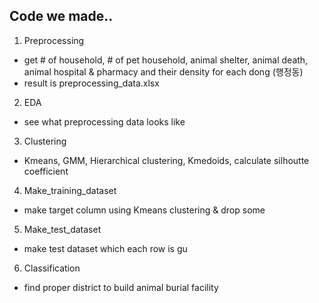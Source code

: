 ## Code we made..
1. Preprocessing
  - get # of household, # of pet household, animal shelter, animal death, animal hospital & pharmacy and their density for each dong (행정동)
  - result is preprocessing_data.xlsx

2. EDA 
  - see what preprocessing data looks like

3. Clustering
  - Kmeans, GMM, Hierarchical clustering, Kmedoids, calculate silhoutte coefficient

4. Make_training_dataset
  - make target column using Kmeans clustering & drop some 

5. Make_test_dataset
  - make test dataset which each row is gu

6. Classification 
  - find proper district to build animal burial facility
